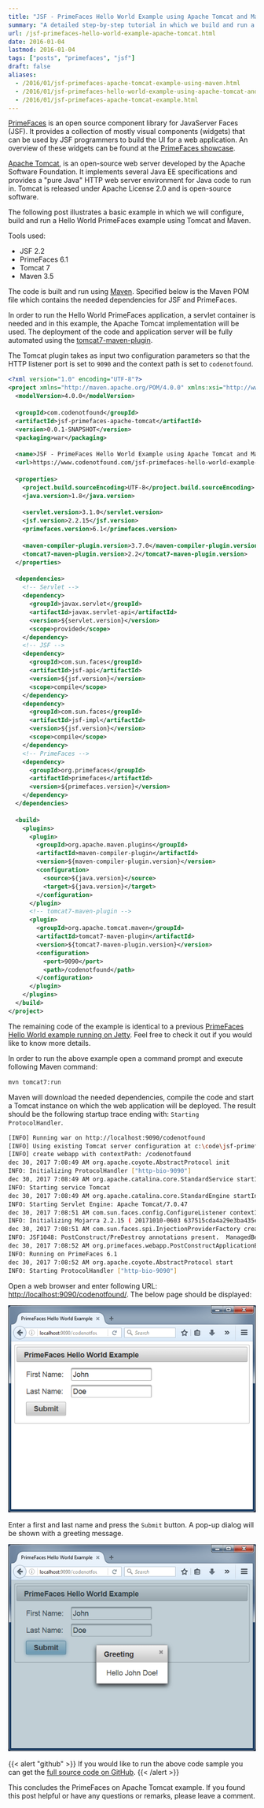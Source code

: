 ```yaml
---
title: "JSF - PrimeFaces Hello World Example using Apache Tomcat and Maven"
summary: "A detailed step-by-step tutorial in which we build and run a Hello World PrimeFaces example using Apache Tomcat and Maven."
url: /jsf-primefaces-hello-world-example-apache-tomcat.html
date: 2016-01-04
lastmod: 2016-01-04
tags: ["posts", "primefaces", "jsf"]
draft: false
aliases:
  - /2016/01/jsf-primefaces-apache-tomcat-example-using-maven.html
  - /2016/01/jsf-primefaces-hello-world-example-using-apache-tomcat-and-maven.html
  - /2016/01/jsf-primefaces-apache-tomcat-example.html
---
```


[PrimeFaces](http://primefaces.org/) is an open source component library for JavaServer Faces (JSF). It provides a collection of mostly visual components (widgets) that can be used by JSF programmers to build the UI for a web application. An overview of these widgets can be found at the [PrimeFaces showcase](http://www.primefaces.org/showcase/).

[Apache Tomcat](http://tomcat.apache.org/), is an open-source web server developed by the Apache Software Foundation. It implements several Java EE specifications and provides a "pure Java" HTTP web server environment for Java code to run in. Tomcat is released under Apache License 2.0 and is open-source software.

The following post illustrates a basic example in which we will configure, build and run a Hello World PrimeFaces example using Tomcat and Maven.

Tools used:

* JSF 2.2
* PrimeFaces 6.1
* Tomcat 7
* Maven 3.5

The code is built and run using [Maven](https://maven.apache.org/). Specified below is the Maven POM file which contains the needed dependencies for JSF and PrimeFaces.

In order to run the Hello World PrimeFaces application, a servlet container is needed and in this example, the Apache Tomcat implementation will be used. The deployment of the code and application server will be fully automated using the [tomcat7-maven-plugin](http://tomcat.apache.org/maven-plugin-2.2/).

The Tomcat plugin takes as input two configuration parameters so that the HTTP listener port is set to `9090` and the context path is set to `codenotfound`.

``` xml
<?xml version="1.0" encoding="UTF-8"?>
<project xmlns="http://maven.apache.org/POM/4.0.0" xmlns:xsi="http://www.w3.org/2001/XMLSchema-instance" xsi:schemaLocation="http://maven.apache.org/POM/4.0.0 http://maven.apache.org/xsd/maven-4.0.0.xsd">
  <modelVersion>4.0.0</modelVersion>

  <groupId>com.codenotfound</groupId>
  <artifactId>jsf-primefaces-apache-tomcat</artifactId>
  <version>0.0.1-SNAPSHOT</version>
  <packaging>war</packaging>

  <name>JSF - PrimeFaces Hello World Example using Apache Tomcat and Maven</name>
  <url>https://www.codenotfound.com/jsf-primefaces-hello-world-example-apache-tomcat.html</url>

  <properties>
    <project.build.sourceEncoding>UTF-8</project.build.sourceEncoding>
    <java.version>1.8</java.version>

    <servlet.version>3.1.0</servlet.version>
    <jsf.version>2.2.15</jsf.version>
    <primefaces.version>6.1</primefaces.version>

    <maven-compiler-plugin.version>3.7.0</maven-compiler-plugin.version>
    <tomcat7-maven-plugin.version>2.2</tomcat7-maven-plugin.version>
  </properties>

  <dependencies>
    <!-- Servlet -->
    <dependency>
      <groupId>javax.servlet</groupId>
      <artifactId>javax.servlet-api</artifactId>
      <version>${servlet.version}</version>
      <scope>provided</scope>
    </dependency>
    <!-- JSF -->
    <dependency>
      <groupId>com.sun.faces</groupId>
      <artifactId>jsf-api</artifactId>
      <version>${jsf.version}</version>
      <scope>compile</scope>
    </dependency>
    <dependency>
      <groupId>com.sun.faces</groupId>
      <artifactId>jsf-impl</artifactId>
      <version>${jsf.version}</version>
      <scope>compile</scope>
    </dependency>
    <!-- PrimeFaces -->
    <dependency>
      <groupId>org.primefaces</groupId>
      <artifactId>primefaces</artifactId>
      <version>${primefaces.version}</version>
    </dependency>
  </dependencies>

  <build>
    <plugins>
      <plugin>
        <groupId>org.apache.maven.plugins</groupId>
        <artifactId>maven-compiler-plugin</artifactId>
        <version>${maven-compiler-plugin.version}</version>
        <configuration>
          <source>${java.version}</source>
          <target>${java.version}</target>
        </configuration>
      </plugin>
      <!-- tomcat7-maven-plugin -->
      <plugin>
        <groupId>org.apache.tomcat.maven</groupId>
        <artifactId>tomcat7-maven-plugin</artifactId>
        <version>${tomcat7-maven-plugin.version}</version>
        <configuration>
          <port>9090</port>
          <path>/codenotfound</path>
        </configuration>
      </plugin>
    </plugins>
  </build>
</project>
```

The remaining code of the example is identical to a previous [PrimeFaces Hello World example running on Jetty](/jsf-primefaces-hello-world-example-jetty-maven.html). Feel free to check it out if you would like to know more details.

In order to run the above example open a command prompt and execute following Maven command:

``` bash
mvn tomcat7:run
```

Maven will download the needed dependencies, compile the code and start a Tomcat instance on which the web application will be deployed. The result should be the following startup trace ending with: `Starting ProtocolHandler`.

``` bash
[INFO] Running war on http://localhost:9090/codenotfound
[INFO] Using existing Tomcat server configuration at c:\code\jsf-primefaces\jsf-primefaces-apache-tomcat\target\tomcat
[INFO] create webapp with contextPath: /codenotfound
dec 30, 2017 7:08:49 AM org.apache.coyote.AbstractProtocol init
INFO: Initializing ProtocolHandler ["http-bio-9090"]
dec 30, 2017 7:08:49 AM org.apache.catalina.core.StandardService startInternal
INFO: Starting service Tomcat
dec 30, 2017 7:08:49 AM org.apache.catalina.core.StandardEngine startInternal
INFO: Starting Servlet Engine: Apache Tomcat/7.0.47
dec 30, 2017 7:08:51 AM com.sun.faces.config.ConfigureListener contextInitialized
INFO: Initializing Mojarra 2.2.15 ( 20171010-0603 637515cda4a29e3ba435e847fa14d55f2fff71a7) for context '/codenotfound'
dec 30, 2017 7:08:51 AM com.sun.faces.spi.InjectionProviderFactory createInstance
INFO: JSF1048: PostConstruct/PreDestroy annotations present.  ManagedBeans methods marked with these annotations will have said annotations processed.
dec 30, 2017 7:08:52 AM org.primefaces.webapp.PostConstructApplicationEventListener processEvent
INFO: Running on PrimeFaces 6.1
dec 30, 2017 7:08:52 AM org.apache.coyote.AbstractProtocol start
INFO: Starting ProtocolHandler ["http-bio-9090"]
```

Open a web browser and enter following URL: [http://localhost:9090/codenotfound/](http://localhost:9090/codenotfound/). The below page should be displayed:

![jsf primefaces apache tomcat hello world example](jsf-primefaces-apache-tomcat-hello-world-example.png)

Enter a first and last name and press the `Submit` button. A pop-up dialog will be shown with a greeting message.

![jsf primefaces apache tomcat hello world example greeting](jsf-primefaces-apache-tomcat-hello-world-example-greeting.png)

{{< alert "github" >}}
If you would like to run the above code sample you can get the [full source code on GitHub](https://github.com/code-not-found/jsf-primefaces/tree/master/jsf-primefaces-apache-tomcat).
{{< /alert >}}

This concludes the PrimeFaces on Apache Tomcat example. If you found this post helpful or have any questions or remarks, please leave a comment.
